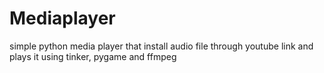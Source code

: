 # Mediaplayer
simple python media player that install audio file through youtube link and plays it using tinker, pygame and ffmpeg
